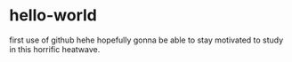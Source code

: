 # hello-world
first use of github hehe
hopefully gonna be able to stay motivated to study in this horrific heatwave.
